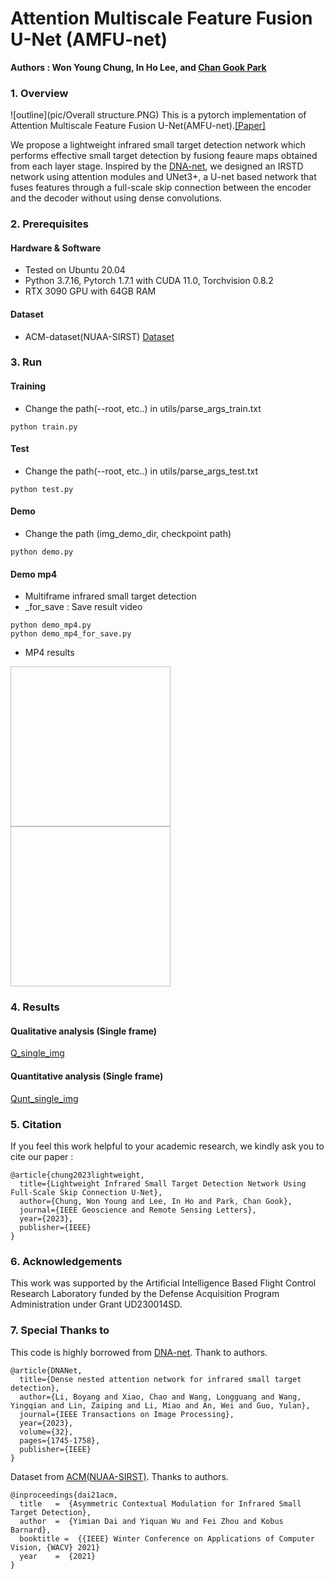 # Attention Multiscale Feature Fusion U-Net (AMFU-net)

**Authors : Won Young Chung, In Ho Lee, and [Chan Gook Park](https://scholar.google.com/citations?user=9gwkQ7AAAAAJ&hl=en)**


### 1. Overview

![outline](pic/Overall structure.PNG) 
This is a pytorch implementation of Attention Multiscale Feature Fusion U-Net(AMFU-net).[[Paper]](https://ieeexplore.ieee.org/abstract/document/10124752)

We propose a lightweight infrared small target detection network which performs effective small target detection by fusiong feaure maps obtained from each layer stage. Inspired by the [DNA-net](https://github.com/YeRen123455/Infrared-Small-Target-Detection), we designed an IRSTD network using attention modules and UNet3+, a U-net based network that fuses features through a full-scale skip connection between the encoder and the decoder without using dense convolutions.


### 2. Prerequisites 
#### Hardware & Software 
* Tested on Ubuntu 20.04 
* Python 3.7.16, Pytorch 1.7.1 with CUDA 11.0, Torchvision 0.8.2
* RTX 3090 GPU with 64GB RAM

#### Dataset
* ACM-dataset(NUAA-SIRST)  [Dataset](https://github.com/YimianDai/open-acm)


### 3. Run
#### Training 
* Change the path(--root, etc..) in utils/parse_args_train.txt

```
python train.py
```

#### Test
* Change the path(--root, etc..) in utils/parse_args_test.txt

```
python test.py
```

#### Demo
* Change the path (img_demo_dir, checkpoint path)

```
python demo.py
```

#### Demo mp4
* Multiframe infrared small target detection
* _for_save : Save result video

```
python demo_mp4.py
python demo_mp4_for_save.py
```

* MP4 results 
<img infrared = "AMFU-net/pic/AMFU_IR_20.gif" width="256" height="256"/>
<img detected = "AMFU-net/pic/AMFU_detected_20.gif" width="256" height="256"/>


### 4. Results
#### Qualitative analysis (Single frame)
[Q_single_img](./pic/Qualitative.PNG)

#### Quantitative analysis (Single frame)
[Qunt_single_img](./pic/Quantitative.PNG)


### 5. Citation

If you feel this work helpful to your academic research, we kindly ask you to cite our paper :

```
@article{chung2023lightweight,
  title={Lightweight Infrared Small Target Detection Network Using Full-Scale Skip Connection U-Net},
  author={Chung, Won Young and Lee, In Ho and Park, Chan Gook},
  journal={IEEE Geoscience and Remote Sensing Letters},
  year={2023},
  publisher={IEEE}
}
```

### 6. Acknowledgements

This work was supported by the Artificial Intelligence Based Flight Control Research Laboratory funded by the Defense Acquisition Program Administration under Grant UD230014SD.


### 7. Special Thanks to 

This code is highly borrowed from [DNA-net](https://github.com/YeRen123455/Infrared-Small-Target-Detection). Thank to authors.

```
@article{DNANet,
  title={Dense nested attention network for infrared small target detection},
  author={Li, Boyang and Xiao, Chao and Wang, Longguang and Wang, Yingqian and Lin, Zaiping and Li, Miao and An, Wei and Guo, Yulan},
  journal={IEEE Transactions on Image Processing},
  year={2023},
  volume={32},
  pages={1745-1758},
  publisher={IEEE}
}
```

Dataset from [ACM(NUAA-SIRST)](https://github.com/YimianDai/open-acm). Thanks to authors.

```
@inproceedings{dai21acm,
  title   =  {Asymmetric Contextual Modulation for Infrared Small Target Detection},
  author  =  {Yimian Dai and Yiquan Wu and Fei Zhou and Kobus Barnard},
  booktitle =  {{IEEE} Winter Conference on Applications of Computer Vision, {WACV} 2021}
  year    =  {2021}
}
```
